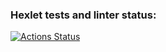 ### Hexlet tests and linter status:
[![Actions Status](https://github.com/ZLOI27/python-project-50/actions/workflows/hexlet-check.yml/badge.svg)](https://github.com/ZLOI27/python-project-50/actions)